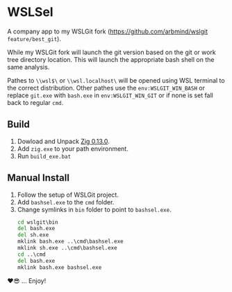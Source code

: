# WSLSel

A company app to my WSLGit fork (https://github.com/arbmind/wslgit `feature/best_git`).

While my WSLGit fork will launch the git version based on the git or work tree directory location.
This will launch the appropriate bash shell on the same analysis.

Pathes to `\\wsl$\` or `\\wsl.localhost\` will be opened using WSL terminal to the correct distribution.
Other pathes use the `env:WSLGIT_WIN_BASH` or replace `git.exe` with `bash.exe` in `env:WSLGIT_WIN_GIT` or if none is set fall back to regular `cmd`.

## Build

1. Dowload and Unpack [Zig 0.13.0](https://ziglang.org/download/#release-0.13.0).
2. Add `zig.exe` to your path environment.
3. Run `build_exe.bat`

## Manual Install

1. Follow the setup of WSLGit project.
2. Add `bashsel.exe` to the `cmd` folder.
3. Change symlinks in `bin` folder to point to `bashsel.exe`.
   ```cmd
   cd wslgit\bin
   del bash.exe
   del sh.exe
   mklink bash.exe ..\cmd\bashsel.exe
   mklink sh.exe ..\cmd\bashsel.exe
   cd ..\cmd
   del bash.exe
   mklink bash.exe bashsel.exe
   ```

❤️😎 ... Enjoy!
